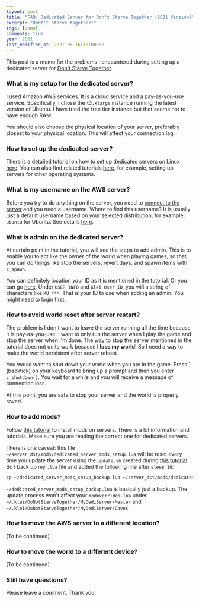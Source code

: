 ```yaml
---
layout: post
title: "FAQ: Dedicated Server for Don't Starve Together (2021 Version)"
excerpt: "Dont't starve together!"
tags: [Game]
comments: true
year: 2021
last_modified_at: 2021-06-16T18:00:00
---
```


This post is a memo for the problems I encountered during setting up a dedicated server for [Don't Starve Together](https://www.klei.com/games/dont-starve-together).

### What is my setup for the dedicated server?

I used Amazon AWS services. It is a cloud service and a pay-as-you-use service. Specifically, I chose the `t3.xlarge` instance running the latest version of Ubuntu. I have tried the free tier instance but that seems not to have enough RAM.

You should also choose the physical location of your server, preferably closest to your physical location. This will affect your connection lag.

### How to set up the dedicated server?

There is a detailed tutorial on how to set up dedicated servers on Linux [here](https://steamcommunity.com/sharedfiles/filedetails/?id=590565473). You can also find related tutorials [here](https://steamcommunity.com/id/ToNiO44/myworkshopfiles/?section=guides&appid=322330), for example, setting up servers for other operating systems.

### What is my username on the AWS server?

Before you try to do anything on the server, you need to [connect to the server](https://docs.aws.amazon.com/AWSEC2/latest/UserGuide/AccessingInstancesLinux.html) and you need a username. Where to find this username? It is usually just a default username based on your selected distribution, for example, `ubuntu` for Ubuntu. See details [here](https://docs.aws.amazon.com/AWSEC2/latest/UserGuide/connection-prereqs.html#connection-prereqs-get-info-about-instance).

### What is admin on the dedicated server?

At certain point in the tutorial, you will see the steps to add admin. This is to enable you to act like the owner of the world when playing games, so that you can do things like stop the servers, revert days, and spawn items with `c_spawn`.

You can definitely location your ID as it is mentioned in the tutorial. Or you can go [here](https://accounts.klei.com/account/info). Under `USER INFO` and `Klei User ID`, you will a string of characters like `KU_***`. That is your ID to use when adding an admin. You might need to login first.

### How to avoid world reset after server restart?

The problem is I don't want to leave the server running all the time because it is pay-as-you-use. I want to only run the server when I play the game and stop the server when I'm done. The way to stop the server mentioned in the tutorial does not quite work because I **lose my world**! So I need a way to make the world persistent after server reboot.

You would want to shut down your world when you are in the game. Press &#96; (backtick) on your keyboard to bring up a prompt and then you enter `c_shutdown()`. You wait for a while and you will receive a message of connection loss.

At this point, you are safe to stop your server and the world is properly saved.

### How to add mods?

Follow [this tutorial](https://steamcommunity.com/sharedfiles/filedetails/?id=591543858) to install mods on servers. There is a lot information and tutorials. Make sure you are reading the correct one for dedicated servers.

There is one caveat: this file `~/server_dst/mods/dedicated_server_mods_setup.lua` will be reset every time you update the server using the `update.sh` created during [this tutorial](https://steamcommunity.com/sharedfiles/filedetails/?id=590565473). So I back up my `.lua` file and added the following line after `sleep 10`:

```bash
cp ~/dedicated_server_mods_setup_backup.lua ~/server_dst/mods/dedicated_server_mods_setup.lua
```

`~/dedicated_server_mods_setup_backup.lua` is basically just a backup. The update process won't affect your `modoverrides.lua` under `~/.klei/DoNotStarveTogether/MyDediServer/Master` and `~/.klei/DoNotStarveTogether/MyDediServer/Caves`.

### How to move the AWS server to a different location?

[To be continued]

### How to move the world to a different device?

[To be continued]

### Still have questions?

Please leave a comment. Thank you!
